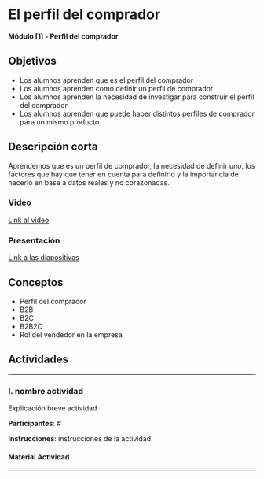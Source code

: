 # El perfil del comprador

**Módulo [1] - Perfil del comprador**

## Objetivos

- Los alumnos aprenden que es el perfil del comprador
- Los alumnos aprenden como definir un perfil de comprador
- Los alumnos aprenden la necesidad de investigar para construir el perfil del comprador
- Los alumnos aprenden que puede haber distintos perfiles de comprador para un mismo producto

## Descripción corta

Aprendemos que es un perfil de comprador, la necesidad de definir uno, los factores que hay que tener en cuenta para definirlo y la importancia de hacerlo en base a datos reales y no corazonadas.

### Video

[Link al video]()

### Presentación

[Link a las diapositivas](https://drive.google.com/open?id=1zgtJQyzTubyC6Z-1BaNAlB6B12Kaxy8167YsPqtD90g)

## Conceptos

- Perfil del comprador
- B2B
- B2C
- B2B2C
- Rol del vendedor en la empresa

## Actividades

---

### I. nombre actividad

Explicación breve actividad

**Participantes**: #

**Instrucciones**: instrucciones de la actividad

#### Material Actividad

---

